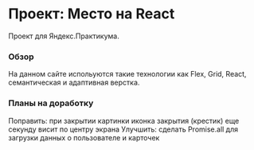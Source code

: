 # Проект: Место на React

Проект для Яндекс.Практикума.

### Обзор

На данном сайте испольуются такие технологии как Flex, Grid, React, семантическая и адаптивная верстка.

### Планы на доработку

Поправить: при закрытии картинки иконка закрытия (крестик) еще секунду висит по центру экрана
Улучшить: сделать Promise.all для загрузки данных о пользователе и карточек
